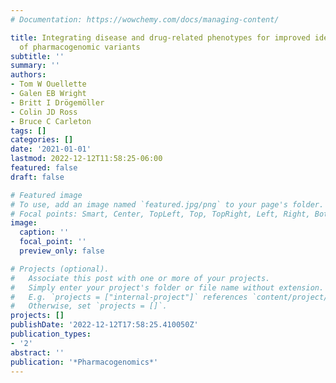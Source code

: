 ```yaml
---
# Documentation: https://wowchemy.com/docs/managing-content/

title: Integrating disease and drug-related phenotypes for improved identification
  of pharmacogenomic variants
subtitle: ''
summary: ''
authors:
- Tom W Ouellette
- Galen EB Wright
- Britt I Drögemöller
- Colin JD Ross
- Bruce C Carleton
tags: []
categories: []
date: '2021-01-01'
lastmod: 2022-12-12T11:58:25-06:00
featured: false
draft: false

# Featured image
# To use, add an image named `featured.jpg/png` to your page's folder.
# Focal points: Smart, Center, TopLeft, Top, TopRight, Left, Right, BottomLeft, Bottom, BottomRight.
image:
  caption: ''
  focal_point: ''
  preview_only: false

# Projects (optional).
#   Associate this post with one or more of your projects.
#   Simply enter your project's folder or file name without extension.
#   E.g. `projects = ["internal-project"]` references `content/project/deep-learning/index.md`.
#   Otherwise, set `projects = []`.
projects: []
publishDate: '2022-12-12T17:58:25.410050Z'
publication_types:
- '2'
abstract: ''
publication: '*Pharmacogenomics*'
---
```

